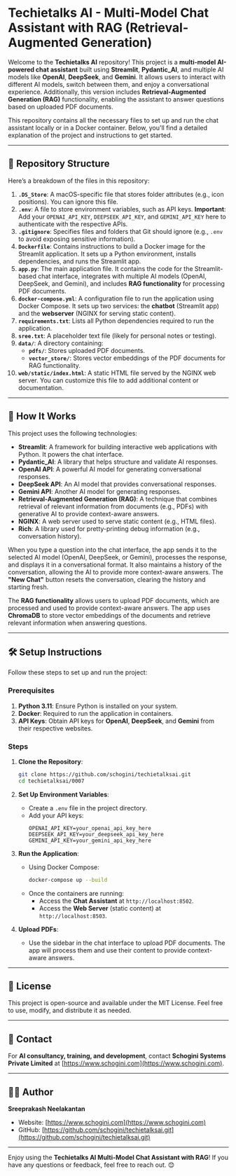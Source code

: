 # Techietalks AI - Multi-Model Chat Assistant with RAG (Retrieval-Augmented Generation)

Welcome to the **Techietalks AI** repository! This project is a **multi-model AI-powered chat assistant** built using **Streamlit**, **Pydantic_AI**, and multiple AI models like **OpenAI**, **DeepSeek**, and **Gemini**. It allows users to interact with different AI models, switch between them, and enjoy a conversational experience. Additionally, this version includes **Retrieval-Augmented Generation (RAG)** functionality, enabling the assistant to answer questions based on uploaded PDF documents.

This repository contains all the necessary files to set up and run the chat assistant locally or in a Docker container. Below, you'll find a detailed explanation of the project and instructions to get started.

---

## 📁 Repository Structure

Here’s a breakdown of the files in this repository:

1. **`.DS_Store`**: A macOS-specific file that stores folder attributes (e.g., icon positions). You can ignore this file.
2. **`.env`**: A file to store environment variables, such as API keys. **Important**: Add your `OPENAI_API_KEY`, `DEEPSEEK_API_KEY`, and `GEMINI_API_KEY` here to authenticate with the respective APIs.
3. **`.gitignore`**: Specifies files and folders that Git should ignore (e.g., `.env` to avoid exposing sensitive information).
4. **`Dockerfile`**: Contains instructions to build a Docker image for the Streamlit application. It sets up a Python environment, installs dependencies, and runs the Streamlit app.
5. **`app.py`**: The main application file. It contains the code for the Streamlit-based chat interface, integrates with multiple AI models (OpenAI, DeepSeek, and Gemini), and includes **RAG functionality** for processing PDF documents.
6. **`docker-compose.yml`**: A configuration file to run the application using Docker Compose. It sets up two services: the **chatbot** (Streamlit app) and the **webserver** (NGINX for serving static content).
7. **`requirements.txt`**: Lists all Python dependencies required to run the application.
8. **`sree.txt`**: A placeholder text file (likely for personal notes or testing).
9. **`data/`**: A directory containing:
   - **`pdfs/`**: Stores uploaded PDF documents.
   - **`vector_store/`**: Stores vector embeddings of the PDF documents for RAG functionality.
10. **`web/static/index.html`**: A static HTML file served by the NGINX web server. You can customize this file to add additional content or documentation.

---

## 🚀 How It Works

This project uses the following technologies:

- **Streamlit**: A framework for building interactive web applications with Python. It powers the chat interface.
- **Pydantic_AI**: A library that helps structure and validate AI responses.
- **OpenAI API**: A powerful AI model for generating conversational responses.
- **DeepSeek API**: An AI model that provides conversational responses.
- **Gemini API**: Another AI model for generating responses.
- **Retrieval-Augmented Generation (RAG)**: A technique that combines retrieval of relevant information from documents (e.g., PDFs) with generative AI to provide context-aware answers.
- **NGINX**: A web server used to serve static content (e.g., HTML files).
- **Rich**: A library used for pretty-printing debug information (e.g., conversation history).

When you type a question into the chat interface, the app sends it to the selected AI model (OpenAI, DeepSeek, or Gemini), processes the response, and displays it in a conversational format. It also maintains a history of the conversation, allowing the AI to provide more context-aware answers. The **"New Chat"** button resets the conversation, clearing the history and starting fresh.

The **RAG functionality** allows users to upload PDF documents, which are processed and used to provide context-aware answers. The app uses **ChromaDB** to store vector embeddings of the documents and retrieve relevant information when answering questions.

---

## 🛠️ Setup Instructions

Follow these steps to set up and run the project:

### Prerequisites
1. **Python 3.11**: Ensure Python is installed on your system.
2. **Docker**: Required to run the application in containers.
3. **API Keys**: Obtain API keys for **OpenAI**, **DeepSeek**, and **Gemini** from their respective websites.

### Steps
1. **Clone the Repository**:
   ```bash
   git clone https://github.com/schogini/techietalksai.git
   cd techietalksai/0007
   ```

2. **Set Up Environment Variables**:
   - Create a `.env` file in the project directory.
   - Add your API keys:
     ```plaintext
     OPENAI_API_KEY=your_openai_api_key_here
     DEEPSEEK_API_KEY=your_deepseek_api_key_here
     GEMINI_API_KEY=your_gemini_api_key_here
     ```

3. **Run the Application**:
   - Using Docker Compose:
     ```bash
     docker-compose up --build
     ```
   - Once the containers are running:
     - Access the **Chat Assistant** at `http://localhost:8502`.
     - Access the **Web Server** (static content) at `http://localhost:8503`.

4. **Upload PDFs**:
   - Use the sidebar in the chat interface to upload PDF documents. The app will process them and use their content to provide context-aware answers.

---

## 📄 License

This project is open-source and available under the MIT License. Feel free to use, modify, and distribute it as needed.

---

## 📧 Contact

For **AI consultancy, training, and development**, contact **Schogini Systems Private Limited** at [https://www.schogini.com](https://www.schogini.com).

---

## 👨‍💻 Author

**Sreeprakash Neelakantan**  
- Website: [https://www.schogini.com](https://www.schogini.com)  
- GitHub: [https://github.com/schogini/techietalksai.git](https://github.com/schogini/techietalksai.git)

---

Enjoy using the **Techietalks AI Multi-Model Chat Assistant with RAG**! If you have any questions or feedback, feel free to reach out. 😊